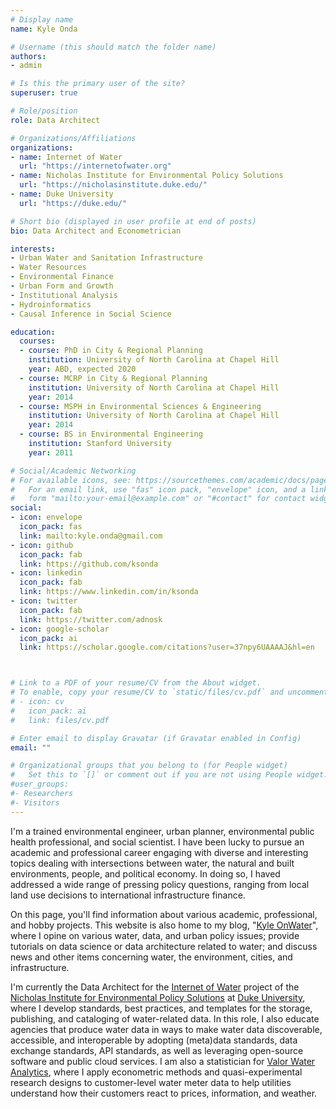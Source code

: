 ```yaml
---
# Display name
name: Kyle Onda

# Username (this should match the folder name)
authors:
- admin

# Is this the primary user of the site?
superuser: true

# Role/position
role: Data Architect

# Organizations/Affiliations
organizations:
- name: Internet of Water
  url: "https://internetofwater.org"
- name: Nicholas Institute for Environmental Policy Solutions
  url: "https://nicholasinstitute.duke.edu/"
- name: Duke University
  url: "https://duke.edu/"

# Short bio (displayed in user profile at end of posts)
bio: Data Architect and Econometrician

interests:
- Urban Water and Sanitation Infrastructure
- Water Resources
- Environmental Finance
- Urban Form and Growth
- Institutional Analysis
- Hydroinformatics
- Causal Inference in Social Science

education:
  courses:
  - course: PhD in City & Regional Planning
    institution: University of North Carolina at Chapel Hill
    year: ABD, expected 2020
  - course: MCRP in City & Regional Planning
    institution: University of North Carolina at Chapel Hill
    year: 2014
  - course: MSPH in Environmental Sciences & Engineering
    institution: University of North Carolina at Chapel Hill
    year: 2014
  - course: BS in Environmental Engineering
    institution: Stanford University
    year: 2011

# Social/Academic Networking
# For available icons, see: https://sourcethemes.com/academic/docs/page-builder/#icons
#   For an email link, use "fas" icon pack, "envelope" icon, and a link in the
#   form "mailto:your-email@example.com" or "#contact" for contact widget.
social:
- icon: envelope
  icon_pack: fas
  link: mailto:kyle.onda@gmail.com
- icon: github
  icon_pack: fab
  link: https://github.com/ksonda
- icon: linkedin
  icon_pack: fab
  link: https://www.linkedin.com/in/ksonda
- icon: twitter
  icon_pack: fab
  link: https://twitter.com/adnosk
- icon: google-scholar
  icon_pack: ai
  link: https://scholar.google.com/citations?user=37npy6UAAAAJ&hl=en



# Link to a PDF of your resume/CV from the About widget.
# To enable, copy your resume/CV to `static/files/cv.pdf` and uncomment the lines below.
# - icon: cv
#   icon_pack: ai
#   link: files/cv.pdf

# Enter email to display Gravatar (if Gravatar enabled in Config)
email: ""

# Organizational groups that you belong to (for People widget)
#   Set this to `[]` or comment out if you are not using People widget.
#user_groups:
#- Researchers
#- Visitors
---
```


I'm a trained environmental engineer, urban planner, environmental public health professional, and social scientist. I have been lucky to pursue an academic and professional career engaging with diverse and interesting topics dealing with intersections between water, the natural and built environments, people, and political economy. In doing so, I haved addressed a wide range of pressing policy questions, ranging from local land use decisions to international infrastructure finance.

On this page, you'll find  information about various academic, professional, and hobby projects. This website is also home to my blog, "[Kyle OnWater](https://www.kyleonda.com/post/)", where I opine on various water, data, and urban policy issues; provide tutorials on data science or data architecture related to water; and discuss news and other items concerning water, the environment, cities, and infrastructure.  

I'm currently the Data Architect for the [Internet of Water](https://internetofwater.org) project of the [Nicholas Institute for Environmental Policy Solutions](https://nicholasinstitute.duke.edu) at [Duke University](https://duke.edu), where I develop standards, best practices, and templates for the storage, publishing, and cataloging of water-related data. In this role, I also educate agencies that produce water data in ways to make water data discoverable, accessible, and interoperable by adopting (meta)data standards, data exchange standards, API standards, as well as leveraging open-source software and public cloud services. I am also a statistician for [Valor Water Analytics](https://valorwater.com), where I apply econometric methods and quasi-experimental research designs to customer-level water meter data to help utilities understand how their customers react to prices, information, and weather.



